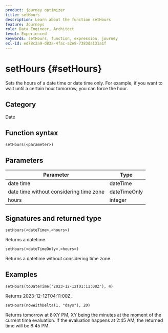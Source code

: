 ```yaml
---
product: journey optimizer
title: setHours
description: Learn about the function setHours
feature: Journeys
role: Data Engineer, Architect
level: Experienced
keywords: setHours, function, expression, journey
exl-id: ed78c2a9-d83a-4fac-a2e9-7383da131a1f
---
```

# setHours {#setHours}

Sets the hours of a date time or date time only. For example, if you want to wait until a certain hour tomorrow, you can force the hour.

## Category

Date

## Function syntax

`setHours(<parameter>)`

## Parameters

|Parameter|Type|
|--- |--- |
|date time|dateTime|
|date time without considering time zone|dateTimeOnly|
|hours|integer|

## Signatures and returned type

`setHours(<dateTime>,<hours>)`

Returns a datetime.

`setHours(<dateTimeOnly>,<hours>)`

Returns a datetime without considering time zone.

## Examples

`setHours(toDateTime('2023-12-12T01:11:00Z'), 4)`

Returns 2023-12-12T04:11:00Z.

`setHours(nowWithDelta(1, "days"), 20)`

Returns tomorrow at 8:XY PM, XY being the minutes at the moment of the current time evaluation. If the evaluation happens at 2:45 AM, the returned time will be 8:45 PM.
